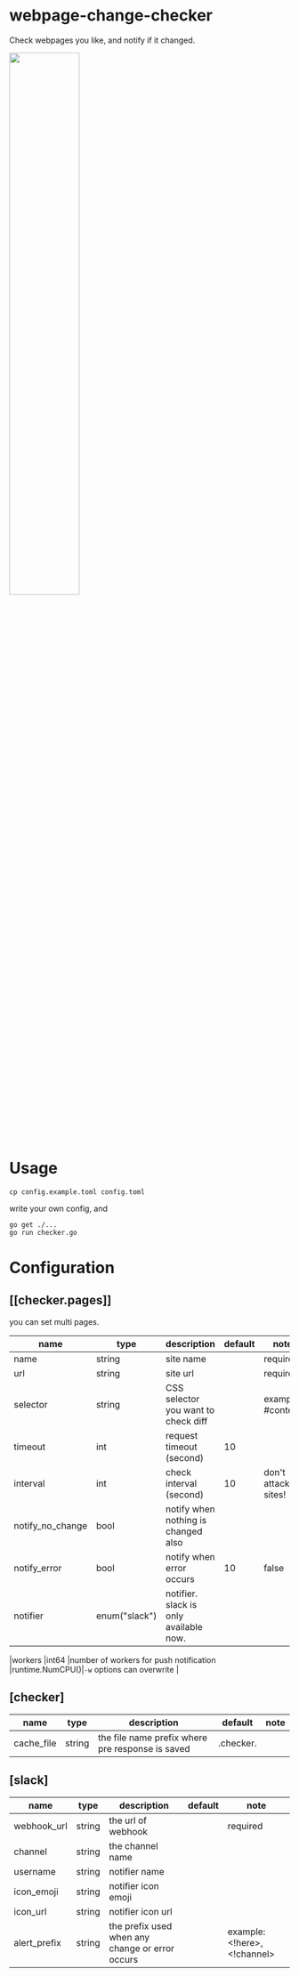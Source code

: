 # webpage-change-checker

Check webpages you like, and notify if it changed. 

<img src="https://user-images.githubusercontent.com/1458744/34559931-368f6306-f187-11e7-8e51-998f14be9dfd.png" width="50%">



# Usage

`cp config.example.toml config.toml`

write your own config, and

```
go get ./...
go run checker.go
```



# Configuration



## [[checker.pages]]

you can set multi pages.

|name            |type  |description                                 |default         |note                                |
|----------------|------|--------------------------------------------|----------------|------------------------------------|
|name            |string|site name  |            |required|
|url            |string|site url  |            |required|
|selector            |string|CSS selector you want to check diff  |            |example: #content|
|timeout            |int|request timeout (second)  |     10       ||
|interval            |int|check interval (second)  |     10       |don't attack sites!|
|notify_no_change            |bool|notify when nothing is changed also  |            ||
|notify_error            |bool|notify  when error occurs  |     10       |false|
|notifier            |enum("slack")| notifier. slack is only available now.  |           |||


|workers         |int64 |number of workers for push notification     |runtime.NumCPU()|`-w` options can overwrite          |

## [checker]


|name            |type  |description                                 |default         |note                                |
|----------------|------|--------------------------------------------|----------------|------------------------------------|
|cache_file            |string|the file name prefix where pre response is saved  | .checker.           |||


## [slack]


|name            |type  |description                                 |default         |note                                |
|----------------|------|--------------------------------------------|----------------|------------------------------------|
|webhook_url       |string|the url of webhook  |            | required |
|channel            |string|the channel name  |            ||
|username            |string|notifier name  |            ||
|icon_emoji            |string|notifier icon emoji  |            ||
|icon_url            |string|notifier icon url  |            ||
|alert_prefix            |string|the prefix used when any change or error occurs   |            |example: <!here>, <!channel>|

